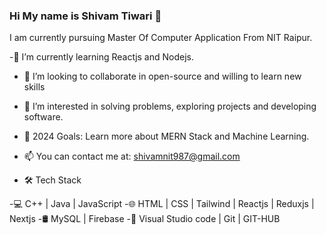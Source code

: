 ### Hi My name is Shivam Tiwari 👋

I am currently pursuing Master Of Computer Application From NIT Raipur.
 



 -🌱  I’m currently learning  Reactjs and Nodejs.
- 👯 I’m looking to collaborate in open-source and willing to learn new skills
- 👀 I’m interested in solving problems, exploring projects and developing software.
- 🥅 2024 Goals: Learn more about MERN Stack and  Machine Learning.
- 📫 You can contact me at: shivamnit987@gmail.com

- 🛠 Tech Stack

-💻   C++ | Java | JavaScript
-🌐   HTML | CSS | Tailwind | Reactjs | Reduxjs | Nextjs
-🛢    MySQL | Firebase 
-🔧   Visual Studio code | Git | GIT-HUB

